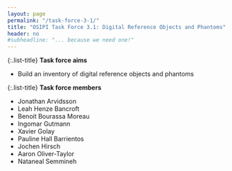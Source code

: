 ```yaml
---
layout: page
permalink: "/task-force-3-1/"
title: "OSIPI Task Force 3.1: Digital Reference Objects and Phantoms"
header: no
#subheadline: "... because we need one!"
---
```


{:.list-title}
**Task force aims**

- Build an inventory of digital reference objects and phantoms

{:.list-title}
**Task force members**

- Jonathan Arvidsson
- Leah Henze Bancroft
- Benoit Bourassa Moreau
- Ingomar Gutmann
- Xavier Golay
- Pauline Hall Barrientos
- Jochen Hirsch
- Aaron Oliver-Taylor
- Nataneal Semmineh
